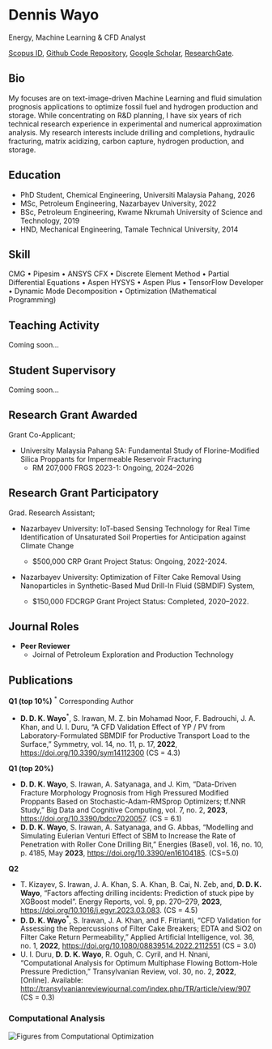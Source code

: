 # Dennis Wayo
Energy, Machine Learning & CFD Analyst

[Scopus ID](https://www.scopus.com/authid/detail.uri?authorId=57890228100), [Github Code Repository](https://github.com/DennisWayo), [Google Scholar](https://scholar.google.com/citations?user=YCXIi1wAAAAJ&hl=en&authuser=2), [ResearchGate](https://www.researchgate.net/profile/Dennis-Wayo-2).

## Bio
My focuses are on text-image-driven Machine Learning and fluid simulation prognosis applications to optimize fossil fuel and hydrogen production and storage. While concentrating on R&D planning, I have six years of rich technical research experience in experimental and numerical approximation analysis. My research interests include drilling and completions, hydraulic fracturing, matrix acidizing, carbon capture, hydrogen production, and storage.

## Education
- PhD Student, Chemical Engineering, Universiti Malaysia Pahang, 2026
- MSc, Petroleum Engineering, Nazarbayev University, 2022
- BSc, Petroleum Engineering, Kwame Nkrumah University of Science and Technology, 2019
- HND, Mechanical Engineering, Tamale Technical University, 2014

## Skill
CMG • Pipesim • ANSYS CFX • Discrete Element Method • Partial Differential Equations • Aspen HYSYS • Aspen Plus • TensorFlow Developer • Dynamic Mode Decomposition •
Optimization (Mathematical Programming)

## Teaching Activity
Coming soon...

## Student Supervisory
Coming soon...

## Research Grant Awarded
Grant Co-Applicant;

* University Malaysia Pahang SA: Fundamental Study of Florine-Modified Silica Proppants for Impermeable Reservoir Fracturing
  * RM 207,000 FRGS 2023-1: Ongoing, 2024–2026

## Research Grant Participatory
Grad. Research Assistant;

* Nazarbayev University: IoT-based Sensing Technology for Real Time Identification of Unsaturated Soil Properties for Anticipation against Climate Change
   * $500,000 CRP Grant Project Status: Ongoing, 2022-2024.

* Nazarbayev University: Optimization of Filter Cake Removal Using Nanoparticles in Synthetic-Based Mud Drill-In Fluid (SBMDIF) System,
  * $150,000 FDCRGP Grant Project Status: Completed, 2020–2022.

## Journal Roles
- **Peer Reviewer**
  - Joirnal of Petroleum Exploration and Production Technology 

## Publications
**Q1 (top 10%)**
<sup>*</sup> Corresponding Author
- **D. D. K. Wayo**<sup>*</sup>, S. Irawan, M. Z. bin Mohamad Noor, F. Badrouchi, J. A. Khan, and U. I. Duru, “A CFD Validation Effect of YP / PV from Laboratory-Formulated SBMDIF for Productive Transport Load to the Surface,” Symmetry, vol. 14, no. 11, p. 17, **2022**, https://doi.org/10.3390/sym14112300 (CS = 4.3)

**Q1 (top 20%)**
- **D. D. K. Wayo**, S. Irawan, A. Satyanaga, and J. Kim, “Data-Driven Fracture Morphology Prognosis from High Pressured Modified Proppants Based on Stochastic-Adam-RMSprop Optimizers; tf.NNR Study,” Big Data and Cognitive Computing, vol. 7, no. 2, **2023**, https://doi.org/10.3390/bdcc7020057. (CS = 6.1)
- **D. D. K. Wayo**, S. Irawan, A. Satyanaga, and G. Abbas, “Modelling and Simulating Eulerian Venturi Effect of SBM to Increase the Rate of Penetration with Roller Cone Drilling Bit,” Energies (Basel), vol. 16, no. 10, p. 4185, May **2023**, https://doi.org/10.3390/en16104185. (CS=5.0)

**Q2**
- T. Kizayev, S. Irawan, J. A. Khan, S. A. Khan, B. Cai, N. Zeb, and, **D. D. K. Wayo**, “Factors affecting drilling incidents: Prediction of stuck pipe by XGBoost model”. Energy Reports, vol. 9, pp. 270–279, **2023**, https://doi.org/10.1016/j.egyr.2023.03.083. (CS = 4.5)
- **D. D. K. Wayo**<sup>*</sup>, S. Irawan, J. A. Khan, and F. Fitrianti, “CFD Validation for Assessing the Repercussions of Filter Cake Breakers; EDTA and SiO2 on Filter Cake Return Permeability,” Applied Artificial Intelligence, vol. 36, no. 1, **2022**, https://doi.org/10.1080/08839514.2022.2112551 (CS = 3.0)
- U. I. Duru, **D. D. K. Wayo**, R. Oguh, C. Cyril, and H. Nnani, “Computational Analysis for Optimum Multiphase Flowing Bottom-Hole Pressure Prediction,” Transylvanian Review, vol. 30, no. 2, **2022**, [Online]. Available: http://transylvanianreviewjournal.com/index.php/TR/article/view/907  (CS = 0.3)

### Computational Analysis
![Figures from Computational Optimization](https://github.com/DennisWayo/denniswayo.github.io/assets/117969019/fba2028c-0259-4175-989a-3b0cdc808018)
